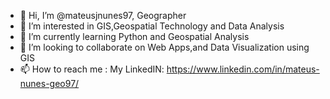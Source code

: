 - 👋 Hi, I’m @mateusjnunes97, Geographer 
- 👀 I’m interested in GIS,Geospatial Technology and Data Analysis
- 🌱 I’m currently learning Python and  Geospatial Analysis
- 💞️ I’m looking to collaborate on Web Apps,and Data Visualization using GIS
- 📫 How to reach me : My LinkedIN: https://www.linkedin.com/in/mateus-nunes-geo97/

<!---
mateusjnunes97/mateusjnunes97 is a ✨ special ✨ repository because its `README.md` (this file) appears on your GitHub profile.
You can click the Preview link to take a look at your changes.
--->
